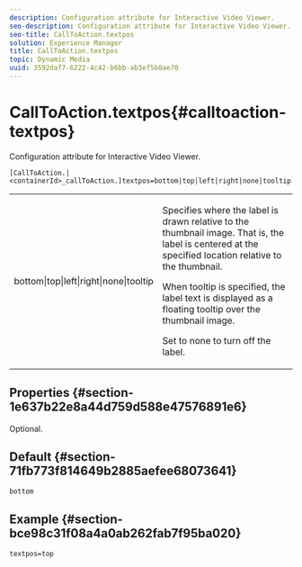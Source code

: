 ```yaml
---
description: Configuration attribute for Interactive Video Viewer.
seo-description: Configuration attribute for Interactive Video Viewer.
seo-title: CallToAction.textpos
solution: Experience Manager
title: CallToAction.textpos
topic: Dynamic Media
uuid: 3592daf7-6222-4c42-b6bb-ab3ef5b8ae70
---
```


# CallToAction.textpos{#calltoaction-textpos}

Configuration attribute for Interactive Video Viewer.

 `[CallToAction.|<containerId>_callToAction.]textpos=bottom|top|left|right|none|tooltip`

<table id="table_441553CD34C94A58A9D7CBF772DEDDB6"> 
 <tbody> 
  <tr> 
   <td colname="col1"> <p> <span class="codeph"> bottom|top|left|right|none|tooltip</span> </p> </td> 
   <td colname="col2"> <p> Specifies where the label is drawn relative to the thumbnail image. That is, the label is centered at the specified location relative to the thumbnail. </p> <p>When <span class="codeph"> tooltip</span> is specified, the label text is displayed as a floating tooltip over the thumbnail image. </p> <p>Set to <span class="codeph"> none</span> to turn off the label. </p> </td> 
  </tr> 
 </tbody> 
</table>

## Properties {#section-1e637b22e8a44d759d588e47576891e6}

Optional.

## Default {#section-71fb773f814649b2885aefee68073641}

`bottom`

## Example {#section-bce98c31f08a4a0ab262fab7f95ba020}

```
textpos=top
```

